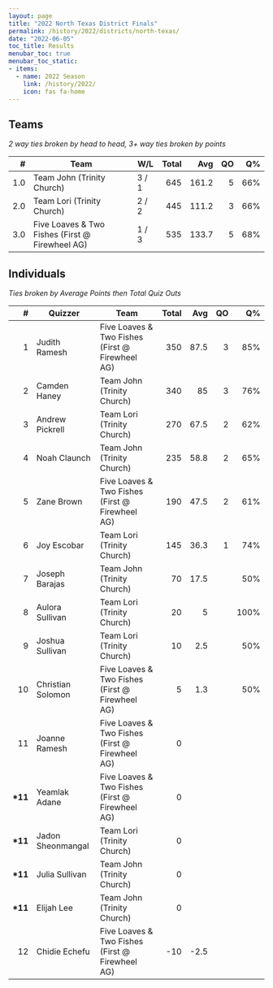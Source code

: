 ```yaml
---
layout: page
title: "2022 North Texas District Finals"
permalink: /history/2022/districts/north-texas/
date: "2022-06-05"
toc_title: Results
menubar_toc: true
menubar_toc_static:
- items:
  - name: 2022 Season
    link: /history/2022/
    icon: fas fa-home
---
```


## Teams

*2 way ties broken by head to head, 3+ way ties broken by points*

|    # | Team                                            | W/L   | Total |   Avg |   QO |   Q% |
| ---: | ----------------------------------------------- | ----- | ----: | ----: | ---: | ---: |
|  1.0 | Team John (Trinity Church)                      | 3 / 1 |   645 | 161.2 |    5 |  66% |
|  2.0 | Team Lori (Trinity Church)                      | 2 / 2 |   445 | 111.2 |    3 |  66% |
|  3.0 | Five Loaves & Two Fishes (First @ Firewheel AG) | 1 / 3 |   535 | 133.7 |    5 |  68% |

## Individuals

*Ties broken by Average Points then Total Quiz Outs*

|        # | Quizzer           | Team                                            | Total |  Avg |   QO |   Q% |
| -------: | ----------------- | ----------------------------------------------- | ----: | ---: | ---: | ---: |
|        1 | Judith Ramesh     | Five Loaves & Two Fishes (First @ Firewheel AG) |   350 | 87.5 |    3 |  85% |
|        2 | Camden Haney      | Team John (Trinity Church)                      |   340 |   85 |    3 |  76% |
|        3 | Andrew Pickrell   | Team Lori (Trinity Church)                      |   270 | 67.5 |    2 |  62% |
|        4 | Noah Claunch      | Team John (Trinity Church)                      |   235 | 58.8 |    2 |  65% |
|        5 | Zane Brown        | Five Loaves & Two Fishes (First @ Firewheel AG) |   190 | 47.5 |    2 |  61% |
|        6 | Joy Escobar       | Team Lori (Trinity Church)                      |   145 | 36.3 |    1 |  74% |
|        7 | Joseph Barajas    | Team John (Trinity Church)                      |    70 | 17.5 |      |  50% |
|        8 | Aulora Sullivan   | Team Lori (Trinity Church)                      |    20 |    5 |      | 100% |
|        9 | Joshua Sullivan   | Team Lori (Trinity Church)                      |    10 |  2.5 |      |  50% |
|       10 | Christian Solomon | Five Loaves & Two Fishes (First @ Firewheel AG) |     5 |  1.3 |      |  50% |
|       11 | Joanne Ramesh     | Five Loaves & Two Fishes (First @ Firewheel AG) |     0 |      |      |      |
| **\*11** | Yeamlak Adane     | Five Loaves & Two Fishes (First @ Firewheel AG) |     0 |      |      |      |
| **\*11** | Jadon Sheonmangal | Team Lori (Trinity Church)                      |     0 |      |      |      |
| **\*11** | Julia Sullivan    | Team John (Trinity Church)                      |     0 |      |      |      |
| **\*11** | Elijah Lee        | Team John (Trinity Church)                      |     0 |      |      |      |
|       12 | Chidie Echefu     | Five Loaves & Two Fishes (First @ Firewheel AG) |   -10 | -2.5 |      |      |

